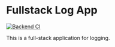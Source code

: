 # Fullstack Log App

[![Backend CI](https://github.com/vineethvijayan314/fullstack-log-app/actions/workflows/ci.yml/badge.svg)](https://github.com/vineethvijayan314/fullstack-log-app/actions/workflows/ci.yml)

This is a full-stack application for logging.

